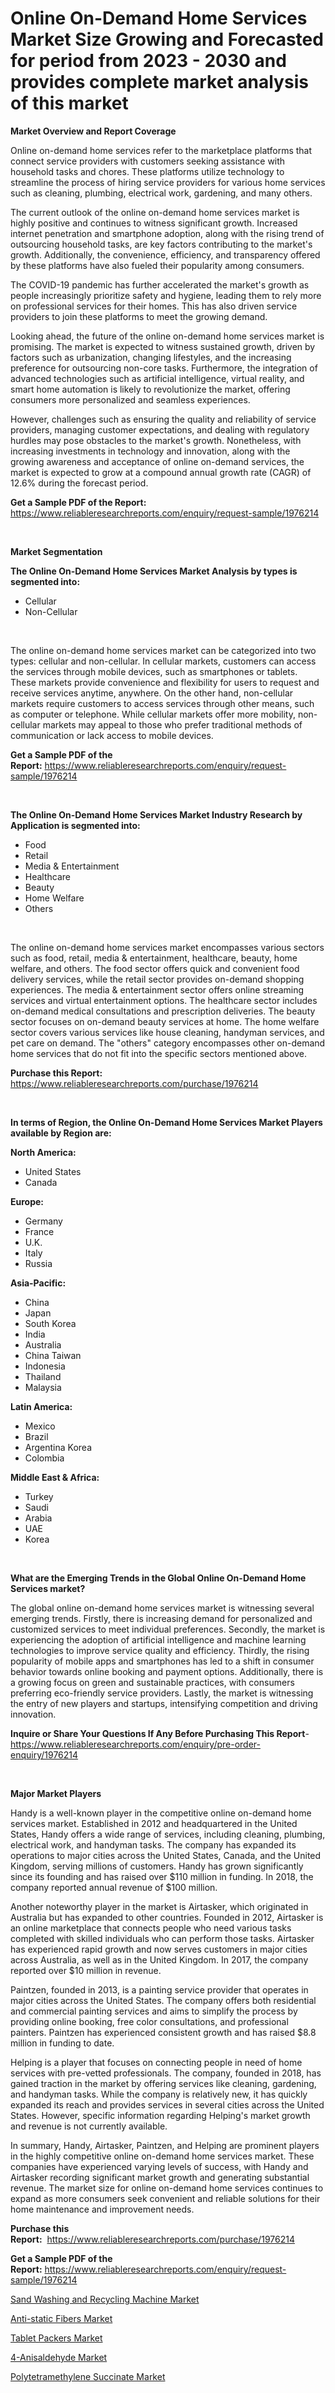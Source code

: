 <p><h1>Online On-Demand Home Services Market Size Growing and Forecasted for period from 2023 - 2030 and provides complete market analysis of this market</h1></p><p><strong>Market Overview and Report Coverage</strong></p>
<p><p>Online on-demand home services refer to the marketplace platforms that connect service providers with customers seeking assistance with household tasks and chores. These platforms utilize technology to streamline the process of hiring service providers for various home services such as cleaning, plumbing, electrical work, gardening, and many others.</p><p>The current outlook of the online on-demand home services market is highly positive and continues to witness significant growth. Increased internet penetration and smartphone adoption, along with the rising trend of outsourcing household tasks, are key factors contributing to the market's growth. Additionally, the convenience, efficiency, and transparency offered by these platforms have also fueled their popularity among consumers.</p><p>The COVID-19 pandemic has further accelerated the market's growth as people increasingly prioritize safety and hygiene, leading them to rely more on professional services for their homes. This has also driven service providers to join these platforms to meet the growing demand.</p><p>Looking ahead, the future of the online on-demand home services market is promising. The market is expected to witness sustained growth, driven by factors such as urbanization, changing lifestyles, and the increasing preference for outsourcing non-core tasks. Furthermore, the integration of advanced technologies such as artificial intelligence, virtual reality, and smart home automation is likely to revolutionize the market, offering consumers more personalized and seamless experiences.</p><p>However, challenges such as ensuring the quality and reliability of service providers, managing customer expectations, and dealing with regulatory hurdles may pose obstacles to the market's growth. Nonetheless, with increasing investments in technology and innovation, along with the growing awareness and acceptance of online on-demand services, the market is expected to grow at a compound annual growth rate (CAGR) of 12.6% during the forecast period.</p></p>
<p><strong>Get a Sample PDF of the Report:</strong> <a href="https://www.reliableresearchreports.com/enquiry/request-sample/1976214">https://www.reliableresearchreports.com/enquiry/request-sample/1976214</a></p>
<p>&nbsp;</p>
<p><strong>Market Segmentation</strong></p>
<p><strong>The Online On-Demand Home Services Market Analysis by types is segmented into:</strong></p>
<p><ul><li>Cellular</li><li>Non-Cellular</li></ul></p>
<p>&nbsp;</p>
<p><p>The online on-demand home services market can be categorized into two types: cellular and non-cellular. In cellular markets, customers can access the services through mobile devices, such as smartphones or tablets. These markets provide convenience and flexibility for users to request and receive services anytime, anywhere. On the other hand, non-cellular markets require customers to access services through other means, such as computer or telephone. While cellular markets offer more mobility, non-cellular markets may appeal to those who prefer traditional methods of communication or lack access to mobile devices.</p></p>
<p><strong>Get a Sample PDF of the Report:</strong>&nbsp;<a href="https://www.reliableresearchreports.com/enquiry/request-sample/1976214">https://www.reliableresearchreports.com/enquiry/request-sample/1976214</a></p>
<p>&nbsp;</p>
<p><strong>The Online On-Demand Home Services Market Industry Research by Application is segmented into:</strong></p>
<p><ul><li>Food</li><li>Retail</li><li>Media & Entertainment</li><li>Healthcare</li><li>Beauty</li><li>Home Welfare</li><li>Others</li></ul></p>
<p>&nbsp;</p>
<p><p>The online on-demand home services market encompasses various sectors such as food, retail, media & entertainment, healthcare, beauty, home welfare, and others. The food sector offers quick and convenient food delivery services, while the retail sector provides on-demand shopping experiences. The media & entertainment sector offers online streaming services and virtual entertainment options. The healthcare sector includes on-demand medical consultations and prescription deliveries. The beauty sector focuses on on-demand beauty services at home. The home welfare sector covers various services like house cleaning, handyman services, and pet care on demand. The "others" category encompasses other on-demand home services that do not fit into the specific sectors mentioned above.</p></p>
<p><strong>Purchase this Report:</strong>&nbsp; <a href="https://www.reliableresearchreports.com/purchase/1976214">https://www.reliableresearchreports.com/purchase/1976214</a></p>
<p>&nbsp;</p>
<p><strong>In terms of Region, the Online On-Demand Home Services Market Players available by Region are:</strong></p>
<p>
    <p> <strong> North America: </strong>
        <ul>
            <li>United States</li>
            <li>Canada</li>
        </ul>
        </p> 
    <p> <strong> Europe: </strong>
        <ul>
            <li>Germany</li>
            <li>France</li>
            <li>U.K.</li>
            <li>Italy</li>
            <li>Russia</li>
        </ul>
        </p> 
    <p> <strong> Asia-Pacific: </strong>
        <ul>
            <li>China</li>
            <li>Japan</li>
            <li>South Korea</li>
            <li>India</li>
            <li>Australia</li>
            <li>China Taiwan</li>
            <li>Indonesia</li>
            <li>Thailand</li>
            <li>Malaysia</li>
        </ul>
        </p> 
    <p> <strong> Latin America: </strong>
        <ul>
            <li>Mexico</li>
            <li>Brazil</li>
            <li>Argentina Korea</li>
            <li>Colombia</li>
        </ul>
        </p> 
    <p> <strong> Middle East & Africa: </strong>
        <ul>
            <li>Turkey</li>
            <li>Saudi</li>
            <li>Arabia</li>
            <li>UAE</li>
            <li>Korea</li>
        </ul>
    </p>
    </p>
<p>&nbsp;</p>
<p><strong>What are the Emerging Trends in the Global Online On-Demand Home Services market?</strong></p>
<p><p>The global online on-demand home services market is witnessing several emerging trends. Firstly, there is increasing demand for personalized and customized services to meet individual preferences. Secondly, the market is experiencing the adoption of artificial intelligence and machine learning technologies to improve service quality and efficiency. Thirdly, the rising popularity of mobile apps and smartphones has led to a shift in consumer behavior towards online booking and payment options. Additionally, there is a growing focus on green and sustainable practices, with consumers preferring eco-friendly service providers. Lastly, the market is witnessing the entry of new players and startups, intensifying competition and driving innovation.</p></p>
<p><strong>Inquire or Share Your Questions If Any Before Purchasing This Report</strong>- <a href="https://www.reliableresearchreports.com/enquiry/pre-order-enquiry/1976214">https://www.reliableresearchreports.com/enquiry/pre-order-enquiry/1976214</a></p>
<p>&nbsp;</p>
<p><strong>Major Market Players</strong></p>
<p><p>Handy is a well-known player in the competitive online on-demand home services market. Established in 2012 and headquartered in the United States, Handy offers a wide range of services, including cleaning, plumbing, electrical work, and handyman tasks. The company has expanded its operations to major cities across the United States, Canada, and the United Kingdom, serving millions of customers. Handy has grown significantly since its founding and has raised over $110 million in funding. In 2018, the company reported annual revenue of $100 million.</p><p>Another noteworthy player in the market is Airtasker, which originated in Australia but has expanded to other countries. Founded in 2012, Airtasker is an online marketplace that connects people who need various tasks completed with skilled individuals who can perform those tasks. Airtasker has experienced rapid growth and now serves customers in major cities across Australia, as well as in the United Kingdom. In 2017, the company reported over $10 million in revenue.</p><p>Paintzen, founded in 2013, is a painting service provider that operates in major cities across the United States. The company offers both residential and commercial painting services and aims to simplify the process by providing online booking, free color consultations, and professional painters. Paintzen has experienced consistent growth and has raised $8.8 million in funding to date.</p><p>Helping is a player that focuses on connecting people in need of home services with pre-vetted professionals. The company, founded in 2018, has gained traction in the market by offering services like cleaning, gardening, and handyman tasks. While the company is relatively new, it has quickly expanded its reach and provides services in several cities across the United States. However, specific information regarding Helping's market growth and revenue is not currently available.</p><p>In summary, Handy, Airtasker, Paintzen, and Helping are prominent players in the highly competitive online on-demand home services market. These companies have experienced varying levels of success, with Handy and Airtasker recording significant market growth and generating substantial revenue. The market size for online on-demand home services continues to expand as more consumers seek convenient and reliable solutions for their home maintenance and improvement needs.</p></p>
<p><strong>Purchase this Report:</strong>&nbsp;&nbsp;<a href="https://www.reliableresearchreports.com/purchase/1976214">https://www.reliableresearchreports.com/purchase/1976214</a></p>
<p></p>
<p><strong>Get a Sample PDF of the Report:</strong>&nbsp;<a href="https://www.reliableresearchreports.com/enquiry/request-sample/1976214">https://www.reliableresearchreports.com/enquiry/request-sample/1976214</a></p>
<p><p><a href="https://medium.com/@christianhunter987/sand-washing-and-recycling-machine-market-research-report-its-history-and-forecast-2023-to-2030-c9fdc7068aa3">Sand Washing and Recycling Machine Market</a></p><p><a href="https://medium.com/@pauladams6h/anti-static-fibers-market-analysis-its-cagr-market-segmentation-and-global-industry-overview-232b7a2ec1bd">Anti-static Fibers Market</a></p><p><a href="https://medium.com/@queenlittle95/tablet-packers-market-the-key-to-successful-business-strategy-forecast-till-2030-fce8a0232399">Tablet Packers Market</a></p><p><a href="https://medium.com/@nicosmitham/4-anisaldehyde-market-insights-into-market-cagr-market-trends-and-growth-strategies-940a03f6491f">4-Anisaldehyde Market</a></p><p><a href="https://medium.com/@jasperkuhic2023/polytetramethylene-succinate-market-competitive-analysis-market-trends-and-forecast-to-2030-cdb542ab26e2">Polytetramethylene Succinate Market</a></p></p>